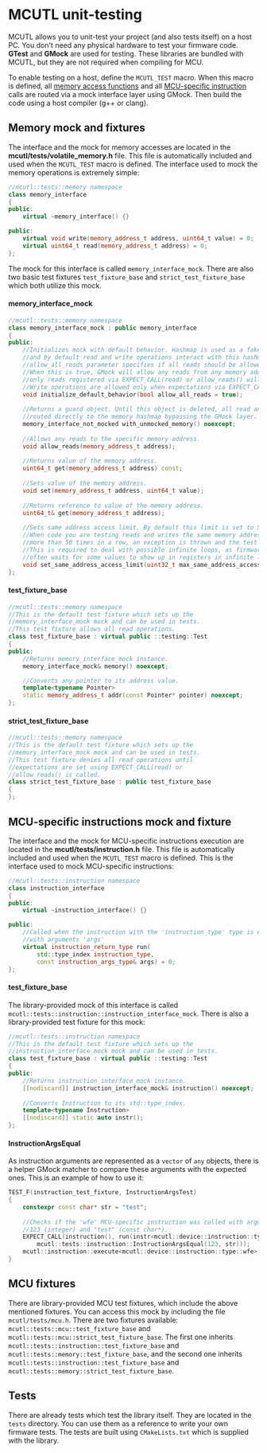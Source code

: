 # MCUTL unit-testing
MCUTL allows you to unit-test your project (and also tests itself) on a host PC. You don't need any physical hardware to test your firmware code. **GTest** and **GMock** are used for testing. These libraries are bundled with MCUTL, but they are not required when compiling for MCU.

To enable testing on a host, define the `MCUTL_TEST` macro. When this macro is defined, all [memory access functions](memory.md) and all [MCU-specific instruction](instruction.md) calls are routed via a mock interface layer using GMock. Then build the code using a host compiler (g++ or clang).

## Memory mock and fixtures
The interface and the mock for memory accesses are located in the **mcutl/tests/volatile_memory.h** file. This file is automatically included and used when the `MCUTL_TEST` macro is defined. The interface used to mock the memory operations is extremely simple:
```cpp
//mcutl::tests::memory namespace
class memory_interface
{
public:
	virtual ~memory_interface() {}

public:
	virtual void write(memory_address_t address, uint64_t value) = 0;
	virtual uint64_t read(memory_address_t address) = 0;
};
```

The mock for this interface is called `memory_interface_mock`. There are also two basic test fixtures `test_fixture_base` and `strict_test_fixture_base` which both utilize this mock.

#### memory_interface_mock
```cpp
//mcutl::tests::memory namespace
class memory_interface_mock : public memory_interface
{
public:
	//Initializes mock with default behavior. Hashmap is used as a fake memory container,
	//and by default read and write operations interact with this hashmap.
	//allow_all_reads parameter specifies if all reads should be allowed by default.
	//When this is true, GMock will allow any reads from any memory addresses, otherwise
	//only reads registered via EXPECT_CALL(read) or allow_reads() will be allowed.
	//Write operations are allowed only when expectations via EXPECT_CALL(write) are set.
	void initialize_default_behavior(bool allow_all_reads = true);
	
	//Returns a guard object. Until this object is deleted, all read and write calls will be
	//routed directly to the memory hashmap bypassing the GMock layer.
	memory_interface_not_mocked with_unmocked_memory() noexcept;
	
	//Allows any reads to the specific memory address.
	void allow_reads(memory_address_t address);
	
	//Returns value of the memory address.
	uint64_t get(memory_address_t address) const;
	
	//Sets value of the memory address.
	void set(memory_address_t address, uint64_t value);
	
	//Returns reference to value of the memory address.
	uint64_t& get(memory_address_t address);
	
	//Sets same address access limit. By default this limit is set to 50.
	//When code you are testing reads and writes the same memory address
	//more than 50 times in a row, an exception is thrown and the test fails.
	//This is required to deal with possible infinite loops, as firmware code
	//often waits for some values to show up in registers in infinite loops.
	void set_same_address_access_limit(uint32_t max_same_address_accesses);
};
```

#### test_fixture_base
```cpp
//mcutl::tests::memory namespace
//This is the default test fixture which sets up the
//memory_interface_mock mock and can be used in tests.
//This test fixture allows all read operations.
class test_fixture_base : virtual public ::testing::Test
{
public:
	//Returns memory_interface_mock instance.
	memory_interface_mock& memory() noexcept;

	//Converts any pointer to its address value.
	template<typename Pointer>
	static memory_address_t addr(const Pointer* pointer) noexcept;
};
```

#### strict_test_fixture_base
```cpp
//mcutl::tests::memory namespace
//This is the default test fixture which sets up the
//memory_interface_mock mock and can be used in tests.
//This test fixture denies all read operations until
//expectations are set using EXPECT_CALL(read) or
//allow_reads() is called.
class strict_test_fixture_base : public test_fixture_base
{
};
```

## MCU-specific instructions mock and fixture
The interface and the mock for MCU-specific instructions execution are located in the **mcutl/tests/instruction.h** file. This file is automatically included and used when the `MCUTL_TEST` macro is defined. This is the interface used to mock MCU-specific instructions:
```cpp
//mcutl::tests::instruction namespace
class instruction_interface
{
public:
	virtual ~instruction_interface() {}

public:
	//Called when the instruction with the 'instruction_type' type is executed
	//with arguments 'args'
	virtual instruction_return_type run(
		std::type_index instruction_type,
		const instruction_args_type& args) = 0;
};
```

#### test_fixture_base
The library-provided mock of this interface is called `mcutl::tests::instruction::instruction_interface_mock`. There is also a library-provided test fixture for this mock:
```cpp
//mcutl::tests::instruction namespace
//This is the default test fixture which sets up the
//instruction_interface_mock mock and can be used in tests.
class test_fixture_base : virtual public ::testing::Test
{
public:
	//Returns instruction_interface_mock instance.
	[[nodiscard]] instruction_interface_mock& instruction() noexcept;
	
	//Converts Instruction to its std::type_index.
	template<typename Instruction>
	[[nodiscard]] static auto instr();
};
```

#### InstructionArgsEqual
As instruction arguments are represented as a `vector` of `any` objects, there is a helper GMock matcher to compare these arguments with the expected ones. This is an example of how to use it:
```cpp
TEST_F(instruction_test_fixture, InstructionArgsTest)
{
	constexpr const char* str = "test";
	
	//Checks if the 'wfe' MCU-specific instruction was called with arguments
	//123 (integer) and "test" (const char*).
	EXPECT_CALL(instruction(), run(instr<mcutl::device::instruction::type::wfe>(),
		mcutl::tests::instruction::InstructionArgsEqual(123, str)));
	mcutl::instruction::execute<mcutl::device::instruction::type::wfe>(123, str);
}
```

## MCU fixtures
There are library-provided MCU test fixtures, which include the above mentioned fixtures. You can access this mock by including the file `mcutl/tests/mcu.h`. There are two fixtures available: `mcutl::tests::mcu::test_fixture_base` and `mcutl::tests::mcu::strict_test_fixture_base`. The first one inherits `mcutl::tests::instruction::test_fixture_base` and `mcutl::tests::memory::test_fixture_base`, and the second one inherits `mcutl::tests::instruction::test_fixture_base` and `mcutl::tests::memory::strict_test_fixture_base`.

## Tests
There are already tests which test the library itself. They are located in the `tests` directory. You can use them as a reference to write your own firmware tests. The tests are built using `CMakeLists.txt` which is supplied with the library.